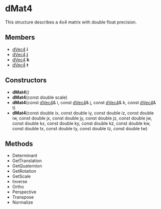 # dMat4 #
This structure describes a 4x4 matrix with double float precision.


## Members ##
- [dVec4](API_dVec4) **i**
- [dVec4](API_dVec4) **j**
- [dVec4](API_dVec4) **k**
- [dVec4](API_dVec4) **t**

## Constructors ##
- **dMat4**()
- **dMat4**(const double scale)
- **dMat4**(const [dVec4](API_dVec4)& i, const [dVec4](API_dVec4)& j, const [dVec4](API_dVec4)& k, const [dVec4](API_dVec4)& t)
- **dMat4**(const double ix, const double iy, const double iz, const double iw, const double jx, const double jy, const double jz, const double jw, const double kx, const double ky, const double kz, const double kw, const double tx, const double ty, const double tz, const double tw)

## Methods ##
- Determinant
- GetTranslation
- GetQuaternion
- GetRotation
- GetScale
- Inverse
- Ortho
- Perspective
- Transpose
- Normalize
